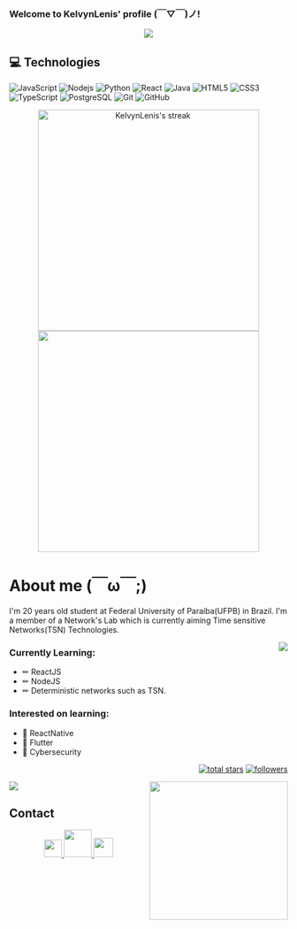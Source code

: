 
<h3>
  Welcome to KelvynLenis' profile	(￣▽￣)ノ!
</h3>

<div align="center">
<img  src="https://c.tenor.com/-TKyQcZRmwkAAAAM/hi-hey.gif" />
 </div>

 
 ## 💻 Technologies

![JavaScript](https://img.shields.io/badge/-JavaScript-black?style=flat-square&logo=javascript)
![Nodejs](https://img.shields.io/badge/-Nodejs-black?style=flat-square&logo=Node.js)
![Python](https://img.shields.io/badge/-Python-black?style=flat-square&logo=Python)
![React](https://img.shields.io/badge/-React-black?style=flat-square&logo=react)
![Java](https://img.shields.io/badge/-java-E34A86?style=flat-square&logo=java)
![HTML5](https://img.shields.io/badge/-HTML5-E34F26?style=flat-square&logo=html5&logoColor=white)
![CSS3](https://img.shields.io/badge/-CSS3-1572B6?style=flat-square&logo=css3)
![TypeScript](https://img.shields.io/badge/-TypeScript-007ACC?style=flat-square&logo=typescript)
![PostgreSQL](https://img.shields.io/badge/-PostgreSQL-336791?style=flat-square&logo=postgresql)
![Git](https://img.shields.io/badge/-Git-black?style=flat-square&logo=git)
![GitHub](https://img.shields.io/badge/-GitHub-181717?style=flat-square&logo=github)




<p align="center">
  <img alt="KelvynLenis's streak" src="https://github-readme-streak-stats.herokuapp.com/?user=KelvynLenis&theme=omni&hide_border=true"/ width=400>
  <img align="centre" src="https://github-readme-stats.vercel.app/api?username=KelvynLenis&count_private=true&include_all_commits=true&show_icons=true&title_color=007bff&text_color=e7e7e7&icon_color=007bff&bg_color=171c28" width=400 />
</p>

# About me (￣ω￣;)
I'm 20 years old student at Federal University of Paraíba(UFPB) in Brazil. I'm a member of a Network's Lab which is currently aiming Time sensitive Networks(TSN) Technologies.

<img align="right" src="https://c.tenor.com/SJzW2_aoAmcAAAAC/will-smith-studying.gif" />

### Currently Learning: 
- ✏ ReactJS
- ✏ NodeJS
- ✏ Deterministic networks such as TSN.

### Interested on learning:

- 📌 ReactNative
- 📌 Flutter
- 📌 Cybersecurity

<p align="right">
 
  <a href="https://github.com/KelvynLenis?tab=repositories&sort=stargazers">
    <img alt="total stars" title="Total stars on GitHub" src="https://custom-icon-badges.herokuapp.com/badge/dynamic/json?logo=star&color=55960c&labelColor=488207&label=Stars&style=for-the-badge&query=%24.stars&url=https://api.github-star-counter.workers.dev/user/KelvynLenis"/></a>
  <a href="https://github.com/KelvynLenis?tab=followers">
    <img alt="followers" title="Follow me on Github" src="https://custom-icon-badges.herokuapp.com/github/followers/KelvynLenis?color=236ad3&labelColor=1155ba&style=for-the-badge&logo=person-add&label=Follow&logoColor=white"/></a>
  <!--<a href="https://github.com/KelvynLenis/Simple-View-Counter">
    <img alt="views" title="GitHub profile views" src="https://freshidea.com/jonah/app/DenverCoder1-profile-views"/></a>
    -->
</p>

<img align="right" src="https://thumbs.gfycat.com/HatefulInconsequentialDeer-size_restricted.gif" width=250 />

<img src="https://github-readme-stats.vercel.app/api/top-langs/?username=KelvynLenis&layout=compact&title_color=007bff&text_color=e7e7e7&icon_color=007bff&bg_color=171c28" />


## Contact
<p align="center">
<a title="LinkedIn" href="https://www.linkedin.com/in/kelvyn-lenis-martins-2188301ab/" alt="Dev Pro Tips Discussion & Support Server">
   <img width="32px" src="https://cdn-icons-png.flaticon.com/512/174/174857.png"/>
</a>
 <a href="mailto:kmartinslenis30@hotmail.com">
   <img src="https://logos-world.net/wp-content/uploads/2021/02/Outlook-Logo.png" width=50 />
</a>
  
 <a href="mailto:kmartinslenis30@gmail.com">
   <img src="https://www.freepnglogos.com/uploads/logo-gmail-png/logo-gmail-png-gmail-icon-download-png-and-vector-1.png" width=35 />
</a>
  
 </p>
  
